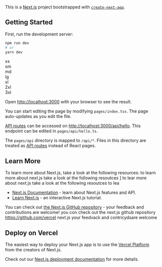 This is a [Next.js](https://nextjs.org/) project bootstrapped with [`create-next-app`](https://github.com/vercel/next.js/tree/canary/packages/create-next-app).

## Getting Started

First, run the development server:

```bash
npm run dev
# or
yarn dev
```

<div className="p-3 bg-blue-500/40 fixed bottom-2 right-2 rounded-full">
                <div className="sm:hidden">xs</div>
                <div className="hidden sm:block md:hidden">sm</div>
                <div className="hidden md:block lg:hidden">md</div>
                <div className="hidden lg:block xl:hidden">lg</div>
                <div className="hidden xl:block 2xl:hidden">xl</div>
                <div className="hidden 2xl:block 3xl:hidden">2xl</div>
                <div className="hidden 3xl:block">3xl</div>
            </div>

Open [http://localhost:3000](http://localhost:3000) with your browser to see the result.

You can start editing the page by modifying `pages/index.tsx`. The page auto-updates as you edit the file.

[API routes](https://nextjs.org/docs/api-routes/introduction) can be accessed on [http://localhost:3000/api/hello](http://localhost:3000/api/hello). This endpoint can be edited in `pages/api/hello.ts`.

The `pages/api` directory is mapped to `/api/*`. Files in this directory are treated as [API routes](https://nextjs.org/docs/api-routes/introduction) instead of React pages.

## Learn More

To learn more about Next.js, take a look at the following resources:
to learn more about next.js take a look at the following resoutces ]
to lear more about next.js take a look at the following resoutces 
to lea
- [Next.js Documentation](https://nextjs.org/docs) - learn about Next.js features and API.
- [Learn Next.js](https://nextjs.org/learn) - an interactive Next.js tutorial.

You can check out [the Next.js GitHub repository](https://github.com/vercel/next.js/) - your feedback and contributions are welcome!
you con check out the next.js github repository https://github.com/vercel next.js your feedvack and contricydsare welcome
## Deploy on Vercel

The easiest way to deploy your Next.js app is to use the [Vercel Platform](https://vercel.com/new?utm_medium=default-template&filter=next.js&utm_source=create-next-app&utm_campaign=create-next-app-readme) from the creators of Next.js.

Check out our [Next.js deployment documentation](https://nextjs.org/docs/deployment) for more details.
